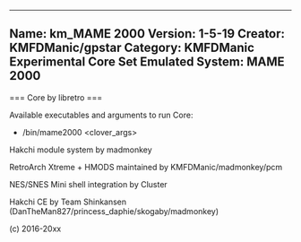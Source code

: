 -----------------------
Name: km_MAME 2000
Version: 1-5-19
Creator: KMFDManic/gpstar
Category: KMFDManic Experimental Core Set
Emulated System: MAME 2000
-----------------------
=== Core by libretro ===

Available executables and arguments to run Core:
- /bin/mame2000 <rom> <clover_args>

Hakchi module system by madmonkey

RetroArch Xtreme + HMODS maintained by KMFDManic/madmonkey/pcm

NES/SNES Mini shell integration by Cluster

Hakchi CE by Team Shinkansen (DanTheMan827/princess_daphie/skogaby/madmonkey)

(c) 2016-20xx
